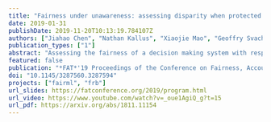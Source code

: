 ```yaml
---
title: "Fairness under unawareness: assessing disparity when protected class is unobserved"
date: 2019-01-31
publishDate: 2019-11-20T10:13:19.784107Z
authors: ["Jiahao Chen", "Nathan Kallus", "Xiaojie Mao", "Geoffry Svacha", "Madeleine Udell"]
publication_types: ["1"]
abstract: "Assessing the fairness of a decision making system with respect to a protected class, such as gender or race, is challenging when class membership labels are unavailable. Probabilistic models for predicting the protected class based on observable proxies, such as surname and geolocation for race, are sometimes used to impute these missing labels for compliance assessments. Empirically, these methods are observed to exaggerate disparities, but the reason why is unknown. In this paper, we decompose the biases in estimating outcome disparity via threshold-based imputation into multiple interpretable bias sources, allowing us to explain when over- or underestimation occurs. We also propose an alternative weighted estimator that uses soft classification, and show that its bias arises simply from the conditional covariance of the outcome with the true class membership. Finally, we illustrate our results with numerical simulations and a public dataset of mortgage applications, using geolocation as a proxy for race. We confirm that the bias of threshold-based imputation is generally upward, but its magnitude varies strongly with the threshold chosen. Our new weighted estimator tends to have a negative bias that is much simpler to analyze and reason about."
featured: false
publication: "*FAT*'19 Proceedings of the Conference on Fairness, Accountability, and Transparency*"
doi: "10.1145/3287560.3287594"
projects: ["fairml", "frb"]
url_slides: https://fatconference.org/2019/program.html
url_video: https://www.youtube.com/watch?v=_oue1AgiQ_g?t=15
url_pdf: https://arxiv.org/abs/1811.11154
---
```


